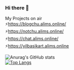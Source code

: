 ### Hi there 👋

My Projects on air  
⚡https://blogchu.alims.online/  
⚡https://notchu.alims.online/  
⚡https://chat.alims.online/  
⚡https://yilbasikart.alims.online

![Anurag's GitHub stats](https://github-readme-stats.vercel.app/api?username=alionboard&show_icons=true&hide=issues&count_private=true)  
[![Top Langs](https://github-readme-stats.vercel.app/api/top-langs/?username=alionboard&layout=compact)](https://github.com/anuraghazra/github-readme-stats)


